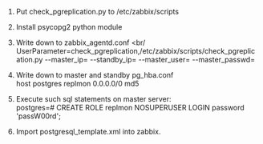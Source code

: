 1. Put check_pgreplication.py to /etc/zabbix/scripts
2. Install psycopg2 python module

3. Write down to zabbix_agentd.conf <br/
UserParameter=check_pgreplication,/etc/zabbix/scripts/check_pgreplication.py --master_ip=<ip> --standby_ip=<ip> --master_user=<user> --master_passwd=<pass>

4. Write down to master and standby pg_hba.conf <br/>
host    postgres        replmon           0.0.0.0/0               md5

5. Execute such sql statements on master server: <br/>
postgres=# CREATE ROLE replmon NOSUPERUSER LOGIN password 'passW00rd';

6. Import postgresql_template.xml into zabbix.
